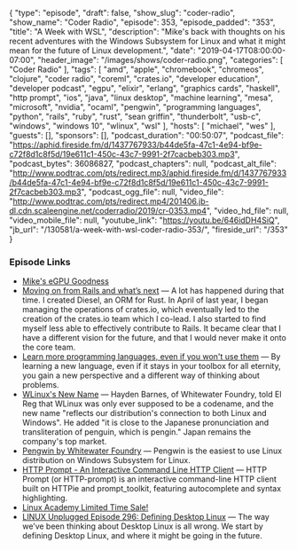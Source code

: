 {
  "type": "episode",
  "draft": false,
  "show_slug": "coder-radio",
  "show_name": "Coder Radio",
  "episode": 353,
  "episode_padded": "353",
  "title": "A Week with WSL",
  "description": "Mike's back with thoughts on his recent adventures with the Windows Subsystem for Linux and what it might mean for the future of Linux development.",
  "date": "2019-04-17T08:00:00-07:00",
  "header_image": "/images/shows/coder-radio.png",
  "categories": [
    "Coder Radio"
  ],
  "tags": [
    "amd",
    "apple",
    "chromebook",
    "chromeos",
    "clojure",
    "coder radio",
    "coreml",
    "crates.io",
    "developer education",
    "developer podcast",
    "egpu",
    "elixir",
    "erlang",
    "graphics cards",
    "haskell",
    "http prompt",
    "ios",
    "java",
    "linux desktop",
    "machine learning",
    "mesa",
    "microsoft",
    "nvidia",
    "ocaml",
    "pengwin",
    "programming languages",
    "python",
    "rails",
    "ruby",
    "rust",
    "sean griffin",
    "thunderbolt",
    "usb-c",
    "windows",
    "windows 10",
    "wlinux",
    "wsl"
  ],
  "hosts": [
    "michael",
    "wes"
  ],
  "guests": [],
  "sponsors": [],
  "podcast_duration": "00:50:07",
  "podcast_file": "https://aphid.fireside.fm/d/1437767933/b44de5fa-47c1-4e94-bf9e-c72f8d1c8f5d/19e611c1-450c-43c7-9991-2f7cacbeb303.mp3",
  "podcast_bytes": 36086827,
  "podcast_chapters": null,
  "podcast_alt_file": "http://www.podtrac.com/pts/redirect.mp3/aphid.fireside.fm/d/1437767933/b44de5fa-47c1-4e94-bf9e-c72f8d1c8f5d/19e611c1-450c-43c7-9991-2f7cacbeb303.mp3",
  "podcast_ogg_file": null,
  "video_file": "http://www.podtrac.com/pts/redirect.mp4/201406.jb-dl.cdn.scaleengine.net/coderradio/2019/cr-0353.mp4",
  "video_hd_file": null,
  "video_mobile_file": null,
  "youtube_link": "https://youtu.be/646idDH4SiQ",
  "jb_url": "/130581/a-week-with-wsl-coder-radio-353/",
  "fireside_url": "/353"
}


### Episode Links

  * [Mike's eGPU Goodness](https://twitter.com/dominucco/status/1117601955419951104 "Mike's eGPU Goodness")
  * [Moving on from Rails and what’s next](https://blog.seantheprogrammer.com/moving-on-from-rails-and-whats-next "Moving on from Rails and what’s next") — A lot has happened during that time. I created Diesel, an ORM for Rust. In April of last year, I began managing the operations of crates.io, which eventually led to the creation of the crates.io team which I co-lead. I also started to find myself less able to effectively contribute to Rails. It became clear that I have a different vision for the future, and that I would never make it onto the core team.
  * [Learn more programming languages, even if you won't use them](https://thorstenball.com/blog/2019/04/09/learn-more-programming-languages/ "Learn more programming languages, even if you won't use them") — By learning a new language, even if it stays in your toolbox for all eternity, you gain a new perspective and a different way of thinking about problems.
  * [WLinux's New Name](https://www.theregister.co.uk/2019/03/15/wlinux_becomes_pengwin/ "WLinux's New Name") — Hayden Barnes, of Whitewater Foundry, told El Reg that WLinux was only ever supposed to be a codename, and the new name "reflects our distribution's connection to both Linux and Windows". He added "it is close to the Japanese pronunciation and transliteration of penguin, which is pengin." Japan remains the company's top market.
  * [Pengwin by Whitewater Foundry](https://www.pengwin.dev/ "Pengwin by Whitewater Foundry") — Pengwin is the easiest to use Linux distribution on Windows Subsystem for Linux.
  * [HTTP Prompt - An Interactive Command Line HTTP Client](https://www.tecmint.com/http-prompt-command-line-http-client/ "HTTP Prompt - An Interactive Command Line HTTP Client") — HTTP Prompt (or HTTP-prompt) is an interactive command-line HTTP client built on HTTPie and prompt_toolkit, featuring autocomplete and syntax highlighting.
  * [Linux Academy Limited Time Sale!](https://linuxacademy.com/join/pricing "Linux Academy Limited Time Sale!")
  * [LINUX Unplugged Episode 296: Defining Desktop Linux](https://linuxunplugged.com/296 "LINUX Unplugged Episode 296: Defining Desktop Linux") — The way we’ve been thinking about Desktop Linux is all wrong. We start by defining Desktop Linux, and where it might be going in the future.


